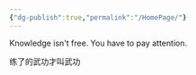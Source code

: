 ```yaml
---
{"dg-publish":true,"permalink":"/HomePage/"}
---
```


Knowledge isn't free. You have to pay attention.

练了的武功才叫武功